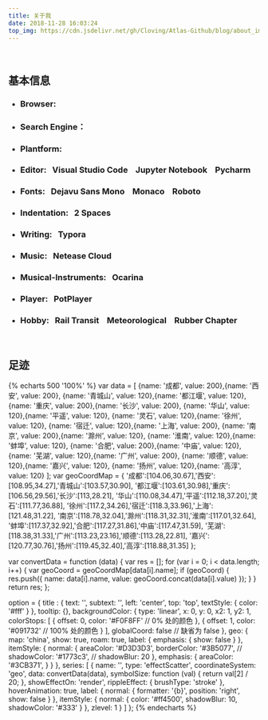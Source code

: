 ```yaml
---
title: 关于我
date: 2018-11-28 16:03:24
top_img: https://cdn.jsdelivr.net/gh/Cloving/Atlas-Github/blog/about_img.jpg
---
```

<br />

## 基本信息
- ### Browser: &nbsp; <i class="fab fa-chrome"></i>
- ### Search Engine：&nbsp; <i class="fab fa-google"></i>
- ### Plantform: &nbsp; <i class="fab fa-linux"></i>&nbsp;&nbsp;<i class="fab fa-windows"></i>
- ### Editor: &nbsp; Visual Studio Code &nbsp;&nbsp; Jupyter Notebook &nbsp;&nbsp; Pycharm
- ### Fonts: &nbsp; Dejavu Sans Mono &nbsp;&nbsp; Monaco &nbsp;&nbsp; Roboto
- ### Indentation: &nbsp; 2 Spaces
- ### Writing: &nbsp; Typora
- ### Music: &nbsp; Netease Cloud
- ### Musical-Instruments: &nbsp; Ocarina
- ### Player: &nbsp; PotPlayer
- ### Hobby: &nbsp; Rail Transit &nbsp;&nbsp; Meteorological &nbsp;&nbsp; Rubber Chapter
<br />

## 足迹
{% echarts 500 '100%' %}
var data = [
    {name: '成都', value: 200},{name: '西安', value: 200},
    {name: '青城山', value: 120},{name: '都江堰', value: 120},
    {name: '重庆', value: 200},{name: '长沙', value: 200},
    {name: '华山', value: 120},{name: '平遥', value: 120},
    {name: '灵石', value: 120},{name: '徐州', value: 120},
    {name: '宿迁', value: 120},{name: '上海', value: 200},
    {name: '南京', value: 200},{name: '滁州', value: 120},
    {name: '淮南', value: 120},{name: '蚌埠', value: 120},
    {name: '合肥', value: 200},{name: '中庙', value: 120},
    {name: '芜湖', value: 120},{name: '广州', value: 200},
    {name: '顺德', value: 120},{name: '嘉兴', value: 120},
    {name: '扬州', value: 120},{name: '高淳', value: 120}
];
var geoCoordMap = {
    '成都':[104.06,30.67],'西安':[108.95,34.27],'青城山':[103.57,30.90],
    '都江堰':[103.61,30.98],'重庆':[106.56,29.56],'长沙':[113,28.21],
    '华山':[110.08,34.47],'平遥':[112.18,37.20],'灵石':[111.77,36.88],
    '徐州':[117.2,34.26],'宿迁':[118.3,33.96],'上海':[121.48,31.22],
    '南京':[118.78,32.04],'滁州':[118.31,32.31],'淮南':[117.01,32.64],
    '蚌埠':[117.37,32.92],'合肥':[117.27,31.86],'中庙':[117.47,31.59],
    '芜湖':[118.38,31.33],'广州':[113.23,23.16],'顺德':[113.28,22.81],
    '嘉兴':[120.77,30.76],'扬州':[119.45,32.40],'高淳':[118.88,31.35]
};

var convertData = function (data) {
  var res = [];
  for (var i = 0; i < data.length; i++) {
    var geoCoord = geoCoordMap[data[i].name];
    if (geoCoord) {
      res.push({
        name: data[i].name,
        value: geoCoord.concat(data[i].value)
      });
    }
  }
  return res;
};

option = {
  title : {
    text: '',
    subtext: '',
    left: 'center',
    top: 'top',
    textStyle: {
      color: '#fff'
    }
  },
  tooltip: {},
  backgroundColor: {
    type: 'linear',
    x: 0, y: 0, x2: 1, y2: 1,
    colorStops: [
      {
        offset: 0, color: '#F0F8FF' // 0% 处的颜色
      }, {
        offset: 1, color: '#091732' // 100% 处的颜色
      }
    ],
    globalCoord: false // 缺省为 false
  },
  geo: {
    map: 'china',
    show: true,
    roam: true,
    label: {
      emphasis: {
        show: false
      }
    },
    itemStyle: {
      normal: {
        areaColor: '#D3D3D3',
        borderColor: '#3B5077',
        // shadowColor: '#1773c3',
        // shadowBlur: 20
      },
      emphasis: {
        areaColor: '#3CB371',
      }
    }
  },
  series: [
    {
      name: '',
      type: 'effectScatter',
      coordinateSystem: 'geo',
      data: convertData(data),
      symbolSize: function (val) {
        return val[2] / 20;
      },
      showEffectOn: 'render',
      rippleEffect: {
        brushType: 'stroke'
      },
      hoverAnimation: true,
      label: {
          normal: {
            formatter: '{b}',
            position: 'right',
            show: false
          }
      },
      itemStyle: {
        normal: {
          color: '#ff4500',
          shadowBlur: 10,
          shadowColor: '#333'
        }
      },
      zlevel: 1
    }
  ]
};
{% endecharts %}
<br />

